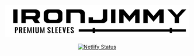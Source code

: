 <p align="center">
    <a href="https://ironjimmy.com">
        <img alt="Iron Jimmy Sleeves" src="/static/images/logo-black.png" width="600">
    </a>
</p>

<p align="center">
    <a href="https://app.netlify.com/sites/iron-jimmy/deploys">
        <img alt="Netlify Status" src="https://api.netlify.com/api/v1/badges/7b54d8d0-1c1e-4a26-82ac-725a9d99a1b7/deploy-status">
    </a>
</p>
